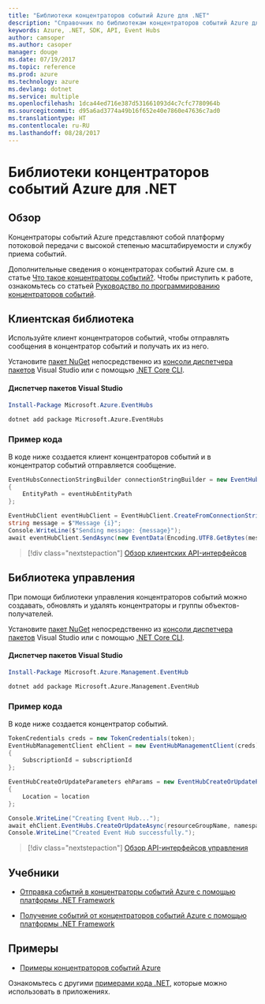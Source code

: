 ```yaml
---
title: "Библиотеки концентраторов событий Azure для .NET"
description: "Справочник по библиотекам концентраторов событий Azure для .NET"
keywords: Azure, .NET, SDK, API, Event Hubs
author: camsoper
ms.author: casoper
manager: douge
ms.date: 07/19/2017
ms.topic: reference
ms.prod: azure
ms.technology: azure
ms.devlang: dotnet
ms.service: multiple
ms.openlocfilehash: 1dca44ed716e387d531661093d4c7cfc7780964b
ms.sourcegitcommit: d95a6ad3774a49b16f652e40e7860e47636c7ad0
ms.translationtype: HT
ms.contentlocale: ru-RU
ms.lasthandoff: 08/28/2017
---
```

# <a name="azure-event-hubs-libraries-for-net"></a>Библиотеки концентраторов событий Azure для .NET

## <a name="overview"></a>Обзор

Концентраторы событий Azure представляют собой платформу потоковой передачи с высокой степенью масштабируемости и службу приема событий.

Дополнительные сведения о концентраторах событий Azure см. в статье [Что такое концентраторы событий?](/azure/event-hubs/event-hubs-what-is-event-hubs).  Чтобы приступить к работе, ознакомьтесь со статьей [Руководство по программированию концентраторов событий](/azure/event-hubs/event-hubs-programming-guide).

## <a name="client-library"></a>Клиентская библиотека

Используйте клиент концентраторов событий, чтобы отправлять сообщения в концентратор событий и получать их из него.

Установите [пакет NuGet](https://www.nuget.org/packages/Microsoft.Azure.EventHubs) непосредственно из [консоли диспетчера пакетов][PackageManager] Visual Studio или с помощью [.NET Core CLI][DotNetCLI].

#### <a name="visual-studio-package-manager"></a>Диспетчер пакетов Visual Studio

```powershell
Install-Package Microsoft.Azure.EventHubs
```

```bash
dotnet add package Microsoft.Azure.EventHubs
```

### <a name="code-example"></a>Пример кода

В коде ниже создается клиент концентраторов событий и в концентратор событий отправляется сообщение.

```csharp
EventHubsConnectionStringBuilder connectionStringBuilder = new EventHubsConnectionStringBuilder(eventHubConnectionString)
{
    EntityPath = eventHubEntityPath
};

EventHubClient eventHubClient = EventHubClient.CreateFromConnectionString(connectionStringBuilder.ToString());
string message = $"Message {i}";
Console.WriteLine($"Sending message: {message}");
await eventHubClient.SendAsync(new EventData(Encoding.UTF8.GetBytes(message)));
```

> [!div class="nextstepaction"]
> [Обзор клиентских API-интерфейсов](/dotnet/api/overview/azure/eventhub/client)

## <a name="management-library"></a>Библиотека управления

При помощи библиотеки управления концентраторов событий можно создавать, обновлять и удалять концентраторы и группы объектов-получателей.

Установите [пакет NuGet](https://www.nuget.org/packages/Microsoft.Azure.Management.EventHub) непосредственно из [консоли диспетчера пакетов][PackageManager] Visual Studio или с помощью [.NET Core CLI][DotNetCLI].

#### <a name="visual-studio-package-manager"></a>Диспетчер пакетов Visual Studio

```powershell
Install-Package Microsoft.Azure.Management.EventHub
```

```bash
dotnet add package Microsoft.Azure.Management.EventHub
```

### <a name="code-example"></a>Пример кода

В коде ниже создается концентратор событий.

```csharp
TokenCredentials creds = new TokenCredentials(token);
EventHubManagementClient ehClient = new EventHubManagementClient(creds)
{
    SubscriptionId = subscriptionId
};

EventHubCreateOrUpdateParameters ehParams = new EventHubCreateOrUpdateParameters()
{
    Location = location
};

Console.WriteLine("Creating Event Hub...");
await ehClient.EventHubs.CreateOrUpdateAsync(resourceGroupName, namespaceName, EventHubName, ehParams);
Console.WriteLine("Created Event Hub successfully.");
```

> [!div class="nextstepaction"]
> [Обзор API-интерфейсов управления](/dotnet/api/overview/azure/eventhub/management)

## <a name="tutorials"></a>Учебники

* [Отправка событий в концентраторы событий Azure с помощью платформы .NET Framework](/azure/event-hubs/event-hubs-dotnet-framework-getstarted-send)

* [Получение событий от концентраторов событий Azure с помощью платформы .NET Framework](/azure/event-hubs/event-hubs-dotnet-framework-getstarted-receive-eph)

## <a name="samples"></a>Примеры

* [Примеры концентраторов событий Azure](https://github.com/Azure/azure-event-hubs/tree/master/samples)

Ознакомьтесь с другими [примерами кода .NET](https://azure.microsoft.com/resources/samples/?platform=dotnet), которые можно использовать в приложениях.

[PackageManager]: https://docs.microsoft.com/nuget/tools/package-manager-console
[DotNetCLI]: https://docs.microsoft.com/dotnet/core/tools/dotnet-add-package

